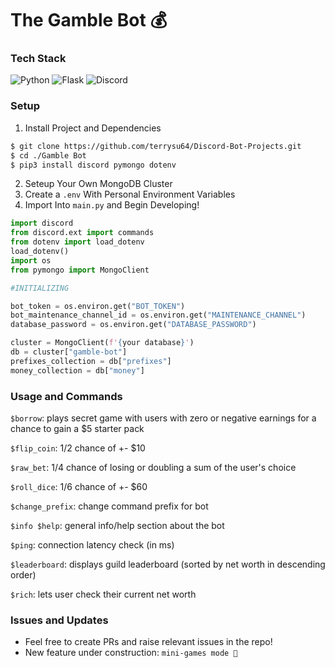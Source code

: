 <h1>The Gamble Bot 💰</h1>

<h3>Tech Stack</h3>
<div>
<img src="https://img.shields.io/badge/Python-3776AB?style=for-the-badge&logo=python&logoColor=white" alt="Python">
<img src="https://img.shields.io/badge/Flask-000000?style=for-the-badge&logo=flask&logoColor=white" alt="Flask">
<img src="https://img.shields.io/badge/Discord-7289DA?style=for-the-badge&logo=discord&logoColor=white" alt="Discord">
 </div>
 
### Setup
1. Install Project and Dependencies
```bash
$ git clone https://github.com/terrysu64/Discord-Bot-Projects.git
$ cd ./Gamble Bot
$ pip3 install discord pymongo dotenv
```
2. Seteup Your Own MongoDB Cluster
3. Create a `.env` With Personal Environment Variables
4. Import Into `main.py` and Begin Developing!
```Python
import discord
from discord.ext import commands
from dotenv import load_dotenv
load_dotenv()
import os
from pymongo import MongoClient

#INITIALIZING 

bot_token = os.environ.get("BOT_TOKEN")
bot_maintenance_channel_id = os.environ.get("MAINTENANCE_CHANNEL")
database_password = os.environ.get("DATABASE_PASSWORD")

cluster = MongoClient(f'{your database}')
db = cluster["gamble-bot"]
prefixes_collection = db["prefixes"]
money_collection = db["money"]
```

<h3>Usage and Commands</h3>

`$borrow`: plays secret game with users with zero or negative earnings for a chance to gain a $5 starter pack

`$flip_coin`: 1/2 chance of +- $10

`$raw_bet`: 1/4 chance of losing or doubling a sum of the user's choice

`$roll_dice`: 1/6 chance of +- $60

`$change_prefix`: change command prefix for bot

`$info $help`: general info/help section about the bot

`$ping`: connection latency check (in ms)

`$leaderboard`: displays guild leaderboard (sorted by net worth in descending order)

`$rich`: lets user check their current net worth

<h3>Issues and Updates</h3>

- Feel free to create PRs and raise relevant issues in the repo!
- New feature under construction: `mini-games mode 🎱`
  

